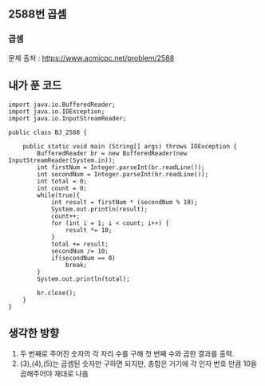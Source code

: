 ## 2588번 곱셈

### 곱셈 

문제 출처 : https://www.acmicpc.net/problem/2588

## 내가 푼 코드

```
import java.io.BufferedReader;
import java.io.IOException;
import java.io.InputStreamReader;

public class BJ_2588 {
    
    public static void main (String[] args) throws IOException {
        BufferedReader br = new BufferedReader(new InputStreamReader(System.in));
        int firstNum = Integer.parseInt(br.readLine());
        int secondNum = Integer.parseInt(br.readLine());
        int total = 0;
        int count = 0;
        while(true){
            int result = firstNum * (secondNum % 10);
            System.out.println(result);
            count++;
            for (int i = 1; i < count; i++) {
                result *= 10;
            }
            total += result;
            secondNum /= 10;
            if(secondNum == 0)
                break;
        }
        System.out.println(total);
        
        br.close();
    }
}
```

## 생각한 방향

1. 두 번째로 주어진 숫자의 각 자리 수를 구해 첫 번째 수와 곱한 결과를 출력.
2. (3),(4),(5)는 곱셈된 숫자만 구하면 되지만, 총합은 거기에 각 인자 번호 만큼 10을 곱해주어야 재대로 나옴